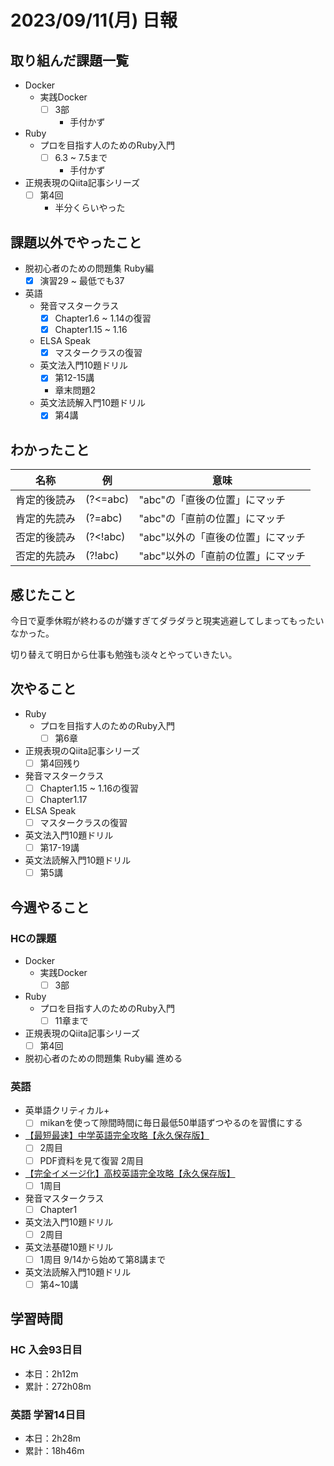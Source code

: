 # 2023/09/11(月) 日報

## 取り組んだ課題一覧

- Docker
  - 実践Docker
    - [ ] 3部
      - 手付かず

- Ruby
  - プロを目指す人のためのRuby入門
    - [ ] 6.3 ~ 7.5まで
      - 手付かず

- 正規表現のQiita記事シリーズ
  - [ ] 第4回
    - 半分くらいやった

## 課題以外でやったこと

- 脱初心者のための問題集 Ruby編
  - [x] 演習29 ~ 最低でも37

- 英語
  - 発音マスタークラス
    - [x] Chapter1.6 ~ 1.14の復習
    - [x] Chapter1.15 ~ 1.16
  - ELSA Speak
    - [x] マスタークラスの復習
  - 英文法入門10題ドリル
    - [x] 第12-15講
    - 章末問題2
  - 英文法読解入門10題ドリル
    - [x] 第4講

## わかったこと

| 名称         | 例       | 意味                              |
| ------------ | -------- | --------------------------------- |
| 肯定的後読み | (?<=abc) | "abc"の「直後の位置」にマッチ     |
| 肯定的先読み | (?=abc)  | "abc"の「直前の位置」にマッチ     |
| 否定的後読み | (?<!abc) | "abc"以外の「直後の位置」にマッチ |
| 否定的先読み | (?!abc)  | "abc"以外の「直前の位置」にマッチ |

## 感じたこと

今日で夏季休暇が終わるのが嫌すぎてダラダラと現実逃避してしまってもったいなかった。

切り替えて明日から仕事も勉強も淡々とやっていきたい。

## 次やること

- Ruby
  - プロを目指す人のためのRuby入門
    - [ ] 第6章

- 正規表現のQiita記事シリーズ
  - [ ] 第4回残り

- 発音マスタークラス
  - [ ] Chapter1.15 ~ 1.16の復習
  - [ ] Chapter1.17
- ELSA Speak
  - [ ] マスタークラスの復習
- 英文法入門10題ドリル
  - [ ] 第17-19講
- 英文法読解入門10題ドリル
  - [ ] 第5講

## 今週やること

### HCの課題

- Docker
  - 実践Docker
    - [ ] 3部

- Ruby
  - プロを目指す人のためのRuby入門
    - [ ] 11章まで

- 正規表現のQiita記事シリーズ
  - [ ] 第4回

- 脱初心者のための問題集 Ruby編 進める

### 英語

- 英単語クリティカル+
  - [ ] mikanを使って隙間時間に毎日最低50単語ずつやるのを習慣にする
- [【最短最速】中学英語完全攻略【永久保存版】](https://youtu.be/-d-CgIl1ce4?si=zrok9COv967OIJQ7)
  - [ ] 2周目
  - [ ] PDF資料を見て復習 2周目
- [【完全イメージ化】高校英語完全攻略【永久保存版】](https://youtu.be/BegXZFcipUc?si=JXtKsP6Se6ZMYuBl)
  - [ ] 1周目
- 発音マスタークラス
  - [ ] Chapter1
- 英文法入門10題ドリル
  - [ ] 2周目
- 英文法基礎10題ドリル
  - [ ] 1周目 9/14から始めて第8講まで
- 英文法読解入門10題ドリル
  - [ ] 第4~10講

## 学習時間

### HC 入会93日目

- 本日：2h12m
- 累計：272h08m

### 英語 学習14日目

- 本日：2h28m
- 累計：18h46m

